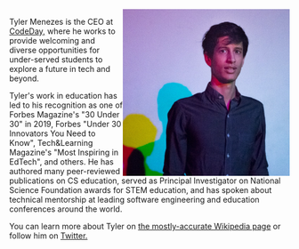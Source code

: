 <img align="right" src="https://github.com/tylermenezes/tylermenezes/blob/main/colors_sq.jpg" alt="Picture of Tyler" width=300px height=300px />

Tyler Menezes is the CEO at [CodeDay,](https://www.codeday.org/) where he works to provide welcoming and
diverse opportunities for under-served students to explore a future in tech and beyond.

Tyler's work in education has led to his recognition as one of Forbes Magazine's "30 Under 30" in 2019, Forbes "Under 30 Innovators You Need to Know", Tech&Learning Magazine's "Most Inspiring in EdTech", and others. He has authored many peer-reviewed publications on CS education, served as Principal Investigator on National Science Foundation awards for STEM education, and has spoken about technical mentorship at leading software engineering and education conferences around the world.

You can learn more about Tyler on [the mostly-accurate Wikipedia page](https://en.wikipedia.org/wiki/Tyler_Menezes) or
follow him on [Twitter.](https://twitter.com/tylermenezes)
